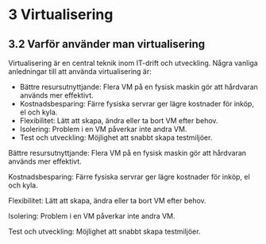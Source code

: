 # 3 Virtualisering

## 3.2 Varför använder man virtualisering

Virtualisering är en central teknik inom IT-drift och utveckling. Några vanliga anledningar till att använda virtualisering är:

- Bättre resursutnyttjande: Flera VM på en fysisk maskin gör att hårdvaran används mer effektivt.
- Kostnadsbesparing: Färre fysiska servrar ger lägre kostnader för inköp, el och kyla.
- Flexibilitet: Lätt att skapa, ändra eller ta bort VM efter behov.
- Isolering: Problem i en VM påverkar inte andra VM.
- Test och utveckling: Möjlighet att snabbt skapa testmiljöer.

Bättre resursutnyttjande: Flera VM på en fysisk maskin gör att hårdvaran används mer effektivt.

Kostnadsbesparing: Färre fysiska servrar ger lägre kostnader för inköp, el och kyla.

Flexibilitet: Lätt att skapa, ändra eller ta bort VM efter behov.

Isolering: Problem i en VM påverkar inte andra VM.

Test och utveckling: Möjlighet att snabbt skapa testmiljöer.


